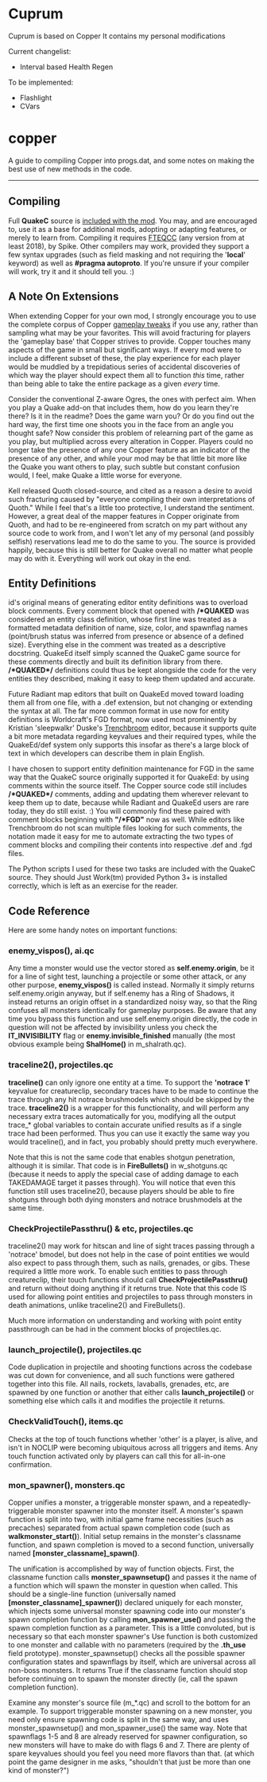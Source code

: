 # Cuprum

Cuprum is based on Copper
It contains my personal modifications

Current changelist:

- Interval based Health Regen

To be implemented:

- Flashlight
- CVars

# copper

A guide to compiling Copper into progs.dat, and some notes on making the best use of new methods in the code.

---

## Compiling

Full **QuakeC** source is [included with the mod](/copper/download). You may, and are encouraged to, use it as a base for additional mods, adopting or adapting features, or merely to learn from. Compiling it requires [FTEQCC](http://fte.triptohell.info/) (any version from at least 2018), by Spike. Other compilers may work, provided they support a few syntax upgrades (such as field masking and not requiring the '**local**' keyword) as well as **#pragma autoproto**. If you're unsure if your compiler will work, try it and it should tell you. :)

## A Note On Extensions

When extending Copper for your own mod, I strongly encourage you to use the complete corpus of Copper [gameplay tweaks](/copper/changes) if you use any, rather than sampling what may be your favorites. This will avoid fracturing for players the 'gameplay base' that Copper strives to provide. Copper touches many aspects of the game in small but significant ways. If every mod were to include a different subset of these, the play experience for each player would be muddled by a trepidatious series of accidental discoveries of which way the player should expect them all to function <i>this</i> time, rather than being able to take the entire package as a given <i>every</i> time.

Consider the conventional Z-aware Ogres, the ones with perfect aim. When you play a Quake add-on that includes them, how do you learn they're there? Is it in the readme? Does the game warn you? Or do you find out the hard way, the first time one shoots you in the face from an angle you thought safe? Now consider this problem of relearning part of the game as you play, but multiplied across every alteration in Copper. Players could no longer take the presence of any one Copper feature as an indicator of the presence of any other, and while your mod may be that little bit more like the Quake you want others to play, such subtle but constant confusion would, I feel, make Quake a little worse for everyone.

Kell released Quoth closed-source, and cited as a reason a desire to avoid such fracturing caused by "everyone compiling their own interpretations of Quoth." While I feel that's a little too protective, I understand the sentiment. However, a great deal of the mapper features in Copper originate from Quoth, and had to be re-engineered from scratch on my part without any source code to work from, and I won't let any of my personal (and possibly selfish) reservations lead me to do the same to you. The source is provided happily, because this is still better for Quake overall no matter what people may do with it. Everything will work out okay in the end.


## Entity Definitions

id's original means of generating editor entity definitions was to overload block comments. Every comment block that opened with **/\*QUAKED** was considered an entity class definition, whose first line was treated as a formatted metadata definition of name, size, color, and spawnflag names (point/brush status was inferred from presence or absence of a defined size). Everything else in the comment was treated as a descriptive docstring. QuakeEd itself simply scanned the QuakeC game source for these comments directly and built its definition library from there. **/\*QUAKED\*/** definitions could thus be kept alongside the code for the very entities they described, making it easy to keep them updated and accurate. 

Future Radiant map editors that built on QuakeEd moved toward loading them all from one file, with a .def extension, but not changing or extending the syntax at all. The far more common format in use now for entity definitions is Worldcraft's FGD format, now used most prominently by Kristian 'sleepwalkr' Duske's [Trenchbroom](https://kristianduske.com/trenchbroom/) editor, because it supports quite a bit more metadata regarding keyvalues and their required types, while the QuakeEd/def system only supports this insofar as there's a large block of text in which developers can describe them in plain English.

I have chosen to support entity definition maintenance for FGD in the same way that the QuakeC source originally supported it for QuakeEd: by using comments within the source itself. The Copper source code still includes **/\*QUAKED\*/** comments, adding and updating them wherever relevant to keep them up to date, because while Radiant and QuakeEd users are rare today, they do still exist. :) You will commonly find these paired with comment blocks beginning with **"/\*FGD"** now as well. While editors like Trenchbroom do not scan multiple files looking for such comments, the notation made it easy for me to automate extracting the two types of comment blocks and compiling their contents into respective .def and .fgd files. 

The Python scripts I used for these two tasks are included with the QuakeC source. They should Just Work(tm) provided Python 3+ is installed correctly, which is left as an exercise for the reader. 


	
## Code Reference

Here are some handy notes on important functions:

### enemy\_vispos(), ai.qc
Any time a monster would use the vector stored as **self.enemy.origin**, be it for a line of sight test, launching a projectile or some other attack, or any other purpose, **enemy\_vispos()** is called instead. Normally it simply returns self.enemy.origin anyway, but if self.enemy has a Ring of Shadows, it instead returns an origin offset in a standardized noisy way, so that the Ring confuses all monsters identically for gameplay purposes. Be aware that any time you bypass this function and use self.enemy.origin directly, the code in question will not be affected by invisibility unless you check the **IT\_INVISIBILITY** flag or **enemy.invisible\_finished** manually (the most obvious example being **ShalHome()** in m\_shalrath.qc).

### traceline2(), projectiles.qc
**traceline()** can only ignore one entity at a time. To support the **'notrace 1'** keyvalue for creatureclip, secondary traces have to be made to continue the trace through any hit notrace brushmodels which should be skipped by the trace. **traceline2()** is a wrapper for this functionality, and will perform any necessary extra traces automatically for you, modifying all the output trace\_\* global variables to contain accurate unified results as if a single trace had been performed. Thus you can use it exactly the same way you would traceline(), and in fact, you probably should pretty much everywhere.

Note that this is not the same code that enables shotgun penetration, although it is similar. That code is in **FireBullets()** in w\_shotguns.qc (because it needs to apply the special case of adding damage to each TAKEDAMAGE target it passes through). You will notice that even this function still uses traceline2(), because players should be able to fire shotguns through both dying monsters and notrace brushmodels at the same time.

### CheckProjectilePassthru() & etc, projectiles.qc
traceline2() may work for hitscan and line of sight traces passing through a 'notrace' bmodel, but does not help in the case of point entities we would also expect to pass through them, such as nails, grenades, or gibs. These required a little more work. To enable such entities to pass through creatureclip, their touch functions should call **CheckProjectilePassthru()** and return without doing anything if it returns true. Note that this code IS used for allowing point entities and projectiles to pass through monsters in death animations, unlike traceline2() and FireBullets().

Much more information on understanding and working with point entity passthrough can be had in the comment blocks of projectiles.qc.

### launch_projectile(), projectiles.qc
Code duplication in projectile and shooting functions across the codebase was cut down for convenience, and all such functions were gathered together into this file. All nails, rockets, lavaballs, grenades, etc, are spawned by one function or another that either calls **launch\_projectile()** or something else which calls it and modifies the projectile it returns.

### CheckValidTouch(), items.qc
Checks at the top of touch functions whether 'other' is a player, is alive, and isn't in NOCLIP were becoming ubiquitous across all triggers and items. Any touch function activated only by players can call this for all-in-one confirmation. 

### mon_spawner(), monsters.qc
Copper unifies a monster, a triggerable monster spawn, and a repeatedly-triggerable monster spawner into the monster itself. A monster's spawn function is split into two, with initial game frame necessities (such as precaches) separated from actual spawn completion code (such as **walkmonster\_start()**). Initial setup remains in the monster's classname function, and spawn completion is moved to a second function, universally named **[monster\_classname]\_spawn()**.

The unification is accomplished by way of function objects. First, the classname function calls **monster\_spawnsetup()** and passes it the name of a function which will spawn the monster in question when called. This should be a single-line function (universally named **[monster\_classname]\_spawner()**) declared uniquely for each monster, which injects some universal monster spawning code into our monster's spawn completion function by calling **mon\_spawner\_use()** and passing the spawn completion function as a parameter. This is a little convoluted, but is necessary so that each monster spawner's Use function is both customized to one monster and callable with no parameters (required by the **.th\_use** field prototype). monster\_spawnsetup() checks all the possible spawner configuration states and spawnflags by itself, which are universal across all non-boss monsters. It returns True if the classname function should stop before continuing on to spawn the monster directly (ie, call the spawn completion function). 

Examine any monster's source file (m\_\*.qc) and scroll to the bottom for an example. To support triggerable monster spawning on a new monster, you need only ensure spawning code is split in the same way, and uses monster\_spawnsetup() and mon\_spawner\_use() the same way. Note that spawnflags 1-5 and 8 are already reserved for spawner configuration, so new monsters will have to make do with flags 6 and 7. There are plenty of spare keyvalues should you feel you need more flavors than that. (at which point the game designer in me asks, "shouldn't that just be more than one kind of monster?")

